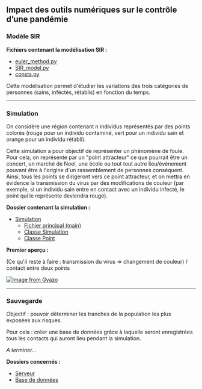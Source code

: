 ## Impact des outils numériques sur le contrôle d’une pandémie

### Modèle SIR

**Fichiers contenant la modélisation SIR :**
* [euler_method.py](https://github.com/QGarot/covid-simulation/blob/master/euler_method.py)
* [SIR_model.py](https://github.com/QGarot/covid-simulation/blob/master/SIR_model.py)
* [consts.py](https://github.com/QGarot/covid-simulation/blob/master/consts.py)

Cette modélisation permet d'étudier les variations des trois catégories de personnes (sains, inféctés, rétablis) en
fonction du temps.

---

### Simulation

On considère une région contenant n individus représentés par des points colorés (rouge pour un individu contaminé,
vert pour un individu sain et orange pour un individu rétabli).

Cette simulation a pour objectif de représenter un phénomène de foule.
Pour cela, on représente par un "point attracteur" ce que pourrait être un concert, un marché de Noel, une école ou tout
tout autre lieu/événement pouvant être à l'origine d'un rassemblement de personnes
conséquent. Ainsi, tous les points se dirigeront vers ce point attracteur, et on mettra en évidence la transmission du
virus par des modifications de couleur (par exemple, si un individu sain entre en contact avec un individu infecté, le
point qui le représente deviendra rouge).

**Dossier contenant la simulation :**

* [Simulation](https://github.com/QGarot/covid-simulation/tree/master/simulation)
    * [Fichier principal (main)](https://github.com/QGarot/covid-simulation/blob/master/simulation/main.py)
    * [Classe Simulation](https://github.com/QGarot/covid-simulation/blob/master/simulation/simulationc.py)
    * [Classe Point](https://github.com/QGarot/covid-simulation/blob/master/simulation/point.py)
    
**Premier aperçu :**

(Ce qu'il reste à faire : transmission du virus => changement de couleur) / contact entre deux points

[![Image from Gyazo](https://i.gyazo.com/ba595fe90a378a2d9b0129515082dc1d.gif)](https://gyazo.com/ba595fe90a378a2d9b0129515082dc1d)

---

### Sauvegarde

Objectif : pouvoir déterminer les tranches de la population les plus exposées aux risques.

Pour cela : créer une base de données grâce à laquelle seront enregistrées tous les contacts qui auront lieu pendant la
simulation.

*A terminer...*

**Dossiers concernés :**
* [Serveur](https://github.com/QGarot/covid-simulation/tree/master/server)
* [Base de données](https://github.com/QGarot/covid-simulation/tree/master/database)